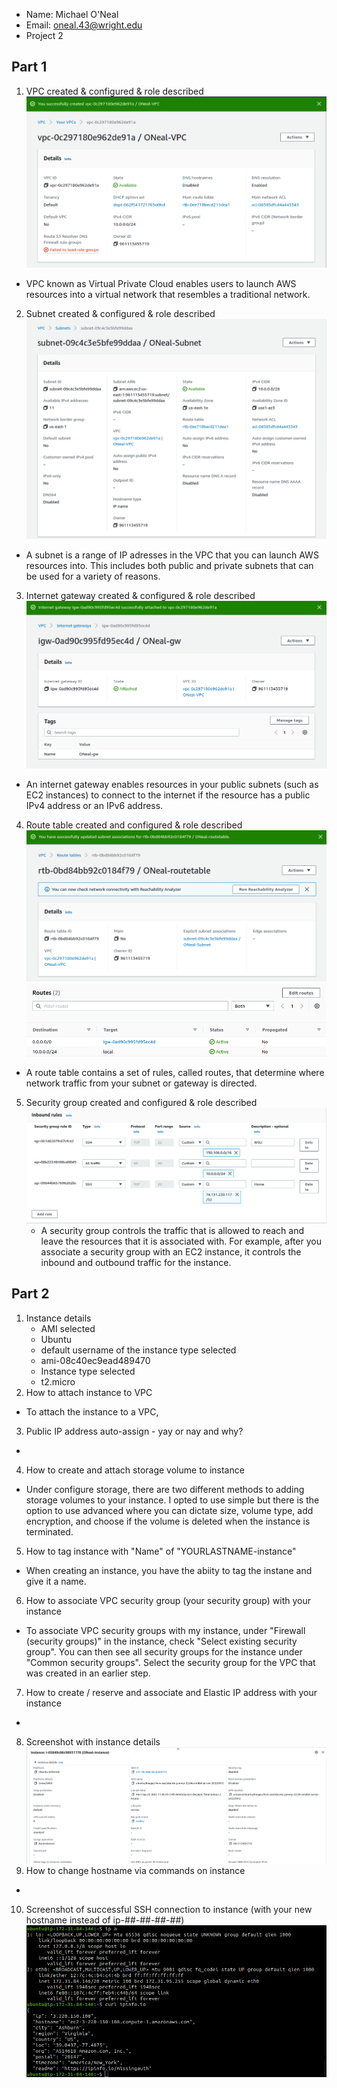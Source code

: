 - Name: Michael O'Neal
- Email: oneal.43@wright.edu
- Project 2

## Part 1

1. VPC created & configured & role described
   ![vpc](Images/ONeal-VPC.png)
  - VPC known as Virtual Private Cloud enables users to launch AWS resources into a virtual network that resembles a traditional network.
2. Subnet created & configured & role described
   ![subnet](Images/ONeal-Subnet.png)
  - A subnet is a range of IP adresses in the VPC that you can launch AWS resources into. This includes both public and private subnets that can be used for a variety of reasons. 
3. Internet gateway created & configured & role described
   ![gateway](Images/ONeal-gw.png)
  - An internet gateway enables resources in your public subnets (such as EC2 instances) to connect to the internet if the resource has a public IPv4 address or an IPv6 address. 
4. Route table created and configured & role described
   ![routetable](Images/ONeal-routetable.png)
   ![routetable rule](Images/routes.png)
  - A route table contains a set of rules, called routes, that determine where network traffic from your subnet or gateway is directed.
5. Security group created and configured & role described
   ![Security Groups](Images/SGs.png)
   - A security group controls the traffic that is allowed to reach and leave the resources that it is associated with. For example, after you associate a security group with an EC2 instance, it controls the inbound and outbound traffic for the instance.

## Part 2

1. Instance details
   - AMI selected
	* Ubuntu
     - default username of the instance type selected
	* ami-08c40ec9ead489470
   - Instance type selected
	* t2.micro
2. How to attach instance to VPC
  - To attach the instance to a VPC, 
3. Public IP address auto-assign - yay or nay and why?
  -
4. How to create and attach storage volume to instance
  - Under configure storage, there are two different methods to adding storage volumes to your instance. I opted to use simple but there is the option to use advanced where you can dictate size, volume type, add encryption, and choose if the volume is deleted when the instance is terminated. 
5. How to tag instance with "Name" of "YOURLASTNAME-instance"
  - When creating an instance, you have the abiity to tag the instane and give it a name. 
6. How to associate VPC security group (your security group) with your instance
  - To associate VPC security groups with my instance, under "Firewall (security groups)" in the instance, check "Select existing security group". You can then see all security groups for the instance under "Common security groups". Select the security group for the VPC that was created in an earlier step.
7. How to create / reserve and associate and Elastic IP address with your instance
  -
8. Screenshot with instance details
   ![Instance details](Images/instance-details.png)
9. How to change hostname via commands on instance
  -
10. Screenshot of successful SSH connection to instance (with your new hostname instead of ip-##-##-##-##)
   ![ssh connection](Images/ssh-connection.png)

